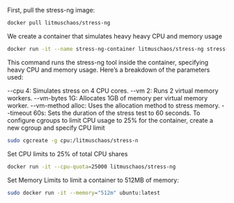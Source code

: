 First, pull the stress-ng image:
```sh
docker pull litmuschaos/stress-ng
  ```
We create  a container that simulates heavy heavy CPU and memory usage 
```sh
docker run -it --name stress-ng-container litmuschaos/stress-ng stress-ng --cpu 4 --vm 2 --vm-bytes 1G --vm-method alloc --timeout 60s
```
This command runs the stress-ng tool inside the container, specifying heavy CPU and memory usage. Here’s a breakdown of the parameters used:

--cpu 4: Simulates stress on 4 CPU cores.
--vm 2: Runs 2 virtual memory workers.
--vm-bytes 1G: Allocates 1GB of memory per virtual memory worker.
--vm-method alloc: Uses the allocation method to stress memory.
--timeout 60s: Sets the duration of the stress test to 60 seconds.
To configure cgroups to limit CPU usage to 25% for the container, create a new cgroup and specify CPU limit
```sh
sudo cgcreate -g cpu:/litmuschaos/stress-n
```
Set CPU limits to 25% of total CPU shares
```sh
docker run -it --cpu-quota=25000 litmuschaos/stress-ng
```
Set Memory Limits to limit a container to 512MB of memory:
```sh
sudo docker run -it --memory="512m" ubuntu:latest
```
